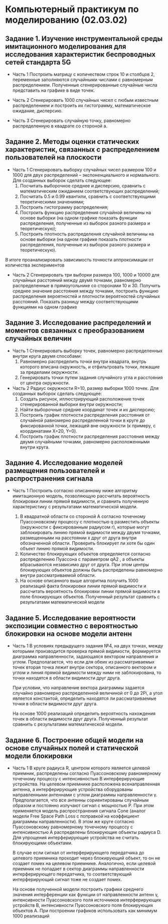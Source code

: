 # Компьютерный практикум по моделированию (02.03.02)


## Задание 1. Изучение инструментальной среды имитационного моделирования для исследования характеристик беспроводных сетей стандарта 5G

- Часть 1 Построить матрицу c количеством строк 10 и столбцов 2, переменные заполняются случайными числами с равномерным распределением.
Полученные сгенерированные случайные числа представить на графике в виде точек.

- Часть 2 Сгенерировать 1000 случайных чисел с любым известным распределением и построить их гистограмму, математическое ожидание, дисперсию.

- Часть 3 Сгенерировать случайную точку, равномерно распределенную в квадрате со стороной а.

## Задание 2. Методы оценки статических характеристик, связанных с распределением пользователей на плоскости

- Часть 1 Сгенерировать выборку случайных чисел размером 100 и 1000 для двух распределений – экспоненциального и нормального. Для созданных выборок сделать следующее:
    1. Посчитать выборочное среднее и дисперсию, сравнить с математическим ожиданием соответствующих распределений;
    2. Посчитать 0.5 и 0.99 квантили, сравнить с соответствующими теоретическими значениями;
    3. Построить гистограмму распределения;
    4. Построить функцию распределения случайной величины на основе выборки (на одном графике показать функции распределения,
полученные из выборок разного размера и теоретическую);
    5. Построить плотность распределения случайной величины на основе выборки (на одном графике показать плотности распределения, полученные из выборок разного размера и теоретическую).

В итоге проанализировать зависимость точности аппроксимации от
количества экспериментов

- Часть 2 Сгенерировать три выборки размера 100, 1000 и 10000 для случайных расстояний между двумя точками, равномерно распределенные в прямоугольнике со сторонами 10 и 30. Получить среднее значение
расстояния между точками, построить функцию распределения вероятностей и плотности вероятностей случайных расстояний. Показать разницу между соответствующими функциями на одном графике


## Задание 3. Исследование распределений и моментов связанных с преобразованием случайных величин

- Часть 1 Сгенерировать выборку точек, равномерно распределенных внутри круга двумя способами:
    1. Равномерно распределить точки внутри квадрата, внутрь которого
    вписана окружность, и отфильтровать точки, лежащие за пределами
    окружности.
    2. Генерировать точки путем задания случайного угла и расстояния от
    центра окружности.
- Часть 2 Радиус окружности R=10, размер выборки 1000 точек. Для созданных выборок сделать следующее:
    1. Создать рисунок, иллюстрирующий расположение точек
    сгенерированной выборки внутри окружности;
    2. Найти выборочные средние координат точек и их дисперсию;
    3. Построить график плотности распределения расстояния от случайной
    равномерно распределенной точки в круге до фиксированной точки,
    лежащей вне окружности (к примеру, с координатами X=20, Y=0).
    4. Построить график плотности распределения расстояния между двумя
    случайными точками, равномерно расположенными внутри круга.

## Задание 4. Исследование моделей размещения пользователей и распространения сигнала
- Часть 1 Построить согласно описанному ниже алгоритму имитационную модель,
позволяющую рассчитать вероятность блокировки линии прямой
видимости, и сравнить полученную характеристику с результатами
математической модели.

    1. В квадратной области со стороной А согласно точечному
    Пуассоновскому процессу с плотностью q разместить объекты
    (окружности с фиксированным радиусом r), которые могут
    заблокировать линию прямой видимости между двумя точками,
    размещенными на расстоянии x друг от друга внутри обозначенной
    области. Проверить блокирует ли хотя бы один объект линию
    прямой видимости.
    2. Количество блокирующих объектов определяется согласно
    распределению Пуассона с параметром qA2
    , а объекты
    вбрасываются независимо друг от друга. При этом центры
    блокирующих объектов должны быть распределены равномерно
    внутри рассматриваемой области.
    3. На основе описанного выше алгоритма получить 1000 реализаций
    факта блокировки линии прямой видимости и рассчитать
    вероятность блокировки линии прямой видимости в поле
    блокирующих объектов. Полученный результат сравнить с
    результатами математической модели

## Задание 5. Исследование вероятности экспозиции совместно с вероятностью блокировки на основе модели антенн

- Часть 1 В условиях предыдущего задания №4, на двух точках, между которыми
производится проверка прямой видимости, формируется диаграмма
направленности, задающаяся вектором направления и углом.
Предполагается, что если для обеих из рассматриваемых точек вторая точка
лежит внутри сектора, описанного вектором и углом и линия прямой
видимости между ними не заблокирована, то точки находятся в области
видимости друг друга.

    При условии, что направление вектора диаграммы задается случайно
    равномерно распределенной величиной от 0 до 2Pi, а угол является
    константой, определить находятся ли рассматриваемые точки в области
    видимости друг друга.

    На основе 1000 реализаций определить вероятность нахождения
    точек в области видимости друг друга. Полученный результат сравнить с
    результатами математической модели.

## Задание 6. Построение общей модели на основе случайных полей и статической модели блокировки

- Часть 1 В круге радиуса R, центром которого является целевой приемник,
распределены согласно Пуассоновскому равномерному точечному
процессу с интенсивностью B интерферирующие устройства. На целевом
приемнике расположена всенаправленная антенна, а интерферирующие
устройства оборудованы направленными антеннами с углом диаграммы
направленности γ. Предполагается, что все антенны сориентированы
случайным образом и постоянно излучают сигнал с мощностью P. При этом
применяется модель распространения сигнала Cone (аналог модели Free
Space Path Loss с поправкой на коэффициент диаграммы направленности).
В этом же круге согласно Пуассоновскому равномерному точечному
процессу с интенсивностью A распределены блокирующие объекты
радиуса D. Для упрощения интерферирующие устройства не считать
блокирующими объектами.

    В случае если сигнал от интерферирующего передатчика до целевого
    приемника проходит через блокирующий объект, то он не создает помех на
    целевом приемнике. Аналогично, если целевой приемник не попадает в
    сектор диаграммы направленности интерферирующего передатчика, то
    соответствующий интерферирующий сигнал тоже не создает помех.

    На основе полученной модели построить графики среднего значения
    интерференции как функции от направленности антенн γ, интенсивности
    Пуассоновского поля источников интерферирующих устройств B,
    интенсивности Пуассоновского поля блокирующих объектов A. При
    построении графиков использовать как минимум 1000 реализаций
